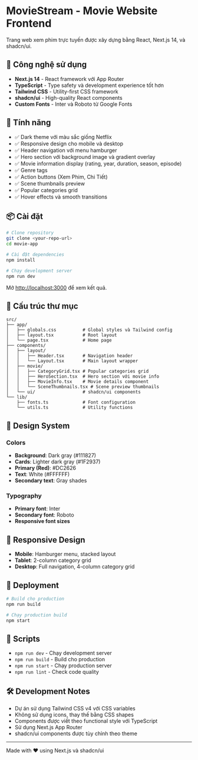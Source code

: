 # MovieStream - Movie Website Frontend

Trang web xem phim trực tuyến được xây dựng bằng React, Next.js 14, và shadcn/ui.

## 🚀 Công nghệ sử dụng

- **Next.js 14** - React framework với App Router
- **TypeScript** - Type safety và development experience tốt hơn
- **Tailwind CSS** - Utility-first CSS framework
- **shadcn/ui** - High-quality React components
- **Custom Fonts** - Inter và Roboto từ Google Fonts

## 🎨 Tính năng

- ✅ Dark theme với màu sắc giống Netflix
- ✅ Responsive design cho mobile và desktop
- ✅ Header navigation với menu hamburger
- ✅ Hero section với background image và gradient overlay
- ✅ Movie information display (rating, year, duration, season, episode)
- ✅ Genre tags
- ✅ Action buttons (Xem Phim, Chi Tiết)
- ✅ Scene thumbnails preview
- ✅ Popular categories grid
- ✅ Hover effects và smooth transitions

## 📦 Cài đặt

```bash
# Clone repository
git clone <your-repo-url>
cd movie-app

# Cài đặt dependencies
npm install

# Chạy development server
npm run dev
```

Mở [http://localhost:3000](http://localhost:3000) để xem kết quả.

## 📁 Cấu trúc thư mục

```
src/
├── app/
│   ├── globals.css          # Global styles và Tailwind config
│   ├── layout.tsx           # Root layout
│   └── page.tsx             # Home page
├── components/
│   ├── layout/
│   │   ├── Header.tsx       # Navigation header
│   │   └── Layout.tsx       # Main layout wrapper
│   ├── movie/
│   │   ├── CategoryGrid.tsx # Popular categories grid
│   │   ├── HeroSection.tsx  # Hero section với movie info
│   │   ├── MovieInfo.tsx    # Movie details component
│   │   └── SceneThumbnails.tsx # Scene preview thumbnails
│   └── ui/                  # shadcn/ui components
└── lib/
    ├── fonts.ts             # Font configuration
    └── utils.ts             # Utility functions
```

## 🎨 Design System

### Colors

- **Background**: Dark gray (#111827)
- **Cards**: Lighter dark gray (#1F2937)
- **Primary (Red)**: #DC2626
- **Text**: White (#FFFFFF)
- **Secondary text**: Gray shades

### Typography

- **Primary font**: Inter
- **Secondary font**: Roboto
- **Responsive font sizes**

## 📱 Responsive Design

- **Mobile**: Hamburger menu, stacked layout
- **Tablet**: 2-column category grid
- **Desktop**: Full navigation, 4-column category grid

## 🚀 Deployment

```bash
# Build cho production
npm run build

# Chạy production build
npm start
```

## 📄 Scripts

- `npm run dev` - Chạy development server
- `npm run build` - Build cho production
- `npm run start` - Chạy production server
- `npm run lint` - Check code quality

## 🛠️ Development Notes

- Dự án sử dụng Tailwind CSS v4 với CSS variables
- Không sử dụng icons, thay thế bằng CSS shapes
- Components được viết theo functional style với TypeScript
- Sử dụng Next.js App Router
- shadcn/ui components được tùy chỉnh theo theme

---

Made with ❤️ using Next.js và shadcn/ui
